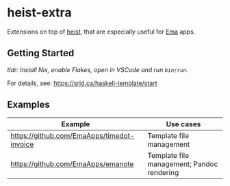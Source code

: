 # heist-extra

Extensions on top of [heist](https://srid.ca/heist-start), that are especially useful for [Ema](https://ema.srid.ca/) apps.

## Getting Started

*tldr: Install Nix, enable Flakes, open in VSCode and run `bin/run`.*

For details, see: https://srid.ca/haskell-template/start

## Examples

| Example                                   | Use cases                                  |
| ----------------------------------------- | ------------------------------------------ |
| https://github.com/EmaApps/timedot-invoice | Template file management                   |
| https://github.com/EmaApps/emanote        | Template file management; Pandoc rendering |
